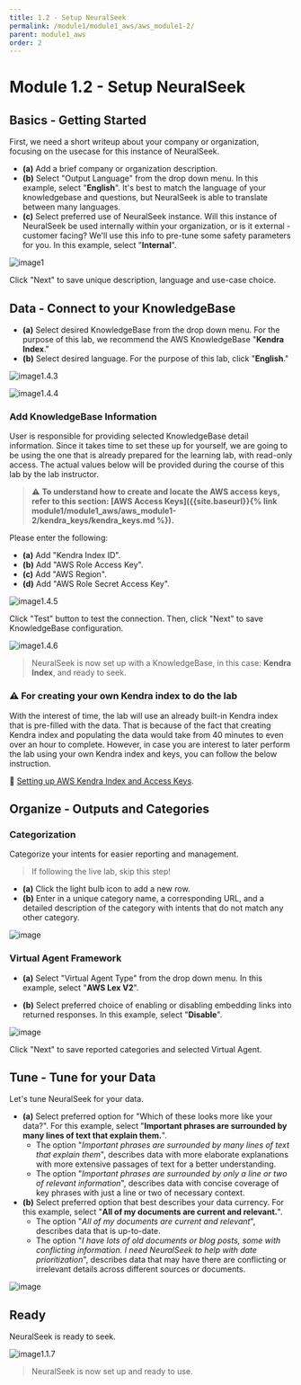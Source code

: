 ```yaml
---
title: 1.2 - Setup NeuralSeek
permalink: /module1/module1_aws/aws_module1-2/
parent: module1_aws
order: 2
---
```


# Module 1.2 - Setup NeuralSeek

## Basics - Getting Started
First, we need a short writeup about your company or organization, focusing on the usecase for this instance of NeuralSeek.

- **(a)** Add a brief company or organization description. 
- **(b)** Select "Output Language" from the drop down menu. In this example, select "**English**". It's best to match the language of your knowledgebase and questions, but NeuralSeek is able to translate between many languages.
- **(c)** Select preferred use of NeuralSeek instance. Will this instance of NeuralSeek be used internally within your organization, or is it external - customer facing? We'll use this info to pre-tune some safety parameters for you. In this example, select "**Internal**". 

![image1]()

Click "Next" to save unique description, language and use-case choice. 

## Data - Connect to your KnowledgeBase

- **(a)** Select desired KnowledgeBase from the drop down menu. For the purpose of this lab, we recommend the AWS KnowledgeBase "**Kendra Index**." 
- **(b)** Select desired language. For the purpose of this lab, click "**English**." 
  
![image1.4.3]()

![image1.4.4]()

### Add KnowledgeBase Information

User is responsible for providing selected KnowledgeBase detail information. Since it takes time to set these up for yourself, we are going to be using the one that is already prepared for the learning lab, with read-only access. The actual values below will be provided during the course of this lab by the lab instructor.

> ⚠️ **To understand how to create and locate the AWS access keys, refer to this section: [AWS Access Keys]({{site.baseurl}}{% link module1/module1_aws/aws_module1-2/kendra_keys/kendra_keys.md %}).**

Please enter the following:

- **(a)** Add "Kendra Index ID".
- **(b)** Add "AWS Role Access Key".
- **(c)** Add "AWS Region".
- **(d)** Add "AWS Role Secret Access Key".

![image1.4.5]()
 
Click "Test" button to test the connection. Then, click "Next" to save KnowledgeBase configuration. 

![image1.4.6]()

> NeuralSeek is now set up with a KnowledgeBase, in this case: **Kendra Index**, and ready to seek. 

### ⚠️ For creating your own Kendra index to do the lab

With the interest of time, the lab will use an already built-in Kendra index that is pre-filled with the data. That is because of the fact that creating Kendra index and populating the data would take from 40 minutes to even over an hour to complete. However, in case you are interest to later perform the lab using your own Kendra index and keys, you can follow the below instruction.

🔗 <a href="{% link module1/module1_aws/aws_module1-2/kendra_keys/kendra_keys.md %}">Setting up AWS Kendra Index and Access Keys</a>.

## Organize - Outputs and Categories
### Categorization
Categorize your intents for easier reporting and management. 

> If following the live lab, skip this step! 

- **(a)** Click the light bulb icon to add a new row. 
- **(b)** Enter in a unique category name, a corresponding URL, and a detailed description of the category with intents that do not match any other category.

![image]()

### Virtual Agent Framework
- **(a)** Select "Virtual Agent Type" from the drop down menu. In this example, select "**AWS Lex V2**".

- **(b)** Select preferred choice of enabling or disabling embedding links into returned responses. In this example, select "**Disable**". 

![image]()

Click "Next" to save reported categories and selected Virtual Agent. 

## Tune - Tune for your Data
Let's tune NeuralSeek for your data.

- **(a)** Select preferred option for "Which of these looks more like your data?". For this example, select "**Important phrases are surrounded by many lines of text that explain them.**". 
    - The option "*Important phrases are surrounded by many lines of text that explain them*", describes data with more elaborate explanations with more extensive passages of text for a better understanding.  
    - The option "*Important phrases are surrounded by only a line or two of relevant information*", describes data with concise coverage of key phrases with just a line or two of necessary context. 
- **(b)** Select preferred option that best describes your data currency. For this example, select "**All of my documents are current and relevant.**". 
    - The option "*All of my documents are current and relevant*", describes data that is up-to-date.
    - The option "*I have lots of old documents or blog posts, some with conflicting information. I need NeuralSeek to help with date prioritization*", describes data that may have there are conflicting or irrelevant details across different sources or documents.

![image]()

## Ready

NeuralSeek is ready to seek.

![image1.1.7](images/image1.1.7.png)

> NeuralSeek is now set up and ready to use. 